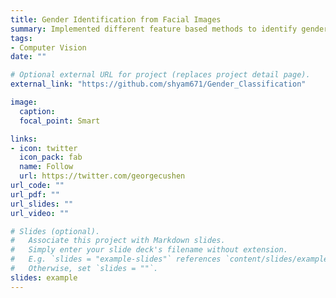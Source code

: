 ```yaml
---
title: Gender Identification from Facial Images
summary: Implemented different feature based methods to identify gender from facial images. Extended the method to cross modal gender identification between the real face and its cartoon and caricature modalities.
tags:
- Computer Vision
date: ""

# Optional external URL for project (replaces project detail page).
external_link: "https://github.com/shyam671/Gender_Classification"

image:
  caption: 
  focal_point: Smart

links:
- icon: twitter
  icon_pack: fab
  name: Follow
  url: https://twitter.com/georgecushen
url_code: ""
url_pdf: ""
url_slides: ""
url_video: ""

# Slides (optional).
#   Associate this project with Markdown slides.
#   Simply enter your slide deck's filename without extension.
#   E.g. `slides = "example-slides"` references `content/slides/example-slides.md`.
#   Otherwise, set `slides = ""`.
slides: example
---
```

